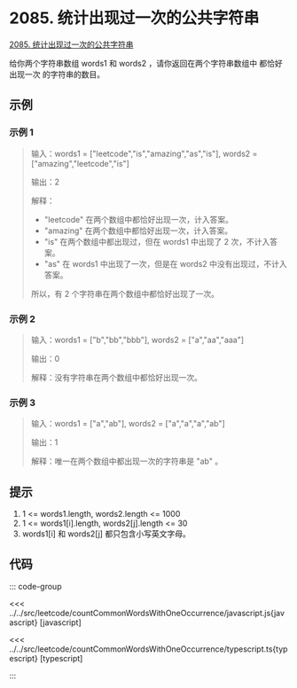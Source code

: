 # 2085. 统计出现过一次的公共字符串

[2085. 统计出现过一次的公共字符串](https://leetcode.cn/problems/count-common-words-with-one-occurrence/description/)

给你两个字符串数组 words1 和 words2 ，请你返回在两个字符串数组中 都恰好出现一次 的字符串的数目。

## 示例

### 示例 1

> 输入：words1 = ["leetcode","is","amazing","as","is"], words2 = ["amazing","leetcode","is"]
>
> 输出：2
>
> 解释：
>
> - "leetcode" 在两个数组中都恰好出现一次，计入答案。
> - "amazing" 在两个数组中都恰好出现一次，计入答案。
> - "is" 在两个数组中都出现过，但在 words1 中出现了 2 次，不计入答案。
> - "as" 在 words1 中出现了一次，但是在 words2 中没有出现过，不计入答案。
>
> 所以，有 2 个字符串在两个数组中都恰好出现了一次。

### 示例 2

> 输入：words1 = ["b","bb","bbb"], words2 = ["a","aa","aaa"]
>
> 输出：0
>
> 解释：没有字符串在两个数组中都恰好出现一次。

### 示例 3

> 输入：words1 = ["a","ab"], words2 = ["a","a","a","ab"]
>
> 输出：1
>
> 解释：唯一在两个数组中都出现一次的字符串是 "ab" 。

## 提示

1. 1 <= words1.length, words2.length <= 1000
2. 1 <= words1[i].length, words2[j].length <= 30
3. words1[i] 和 words2[j] 都只包含小写英文字母。

## 代码

::: code-group

<<< ../../src/leetcode/countCommonWordsWithOneOccurrence/javascript.js{javascript} [javascript]

<<< ../../src/leetcode/countCommonWordsWithOneOccurrence/typescript.ts{typescript} [typescript]

:::
